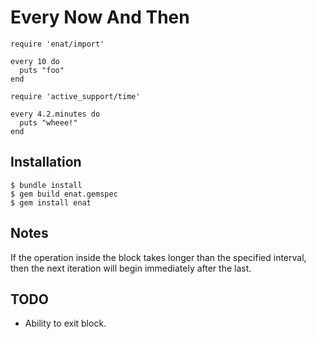 Every Now And Then
==================

    require 'enat/import'
    
    every 10 do
      puts "foo"
    end
    
    require 'active_support/time'

    every 4.2.minutes do
      puts "wheee!"
    end

Installation
------------

    $ bundle install
    $ gem build enat.gemspec
    $ gem install enat

Notes
-----

If the operation inside the block takes longer than the specified interval, then the next iteration will begin immediately after the last.

TODO
----

* Ability to exit block.